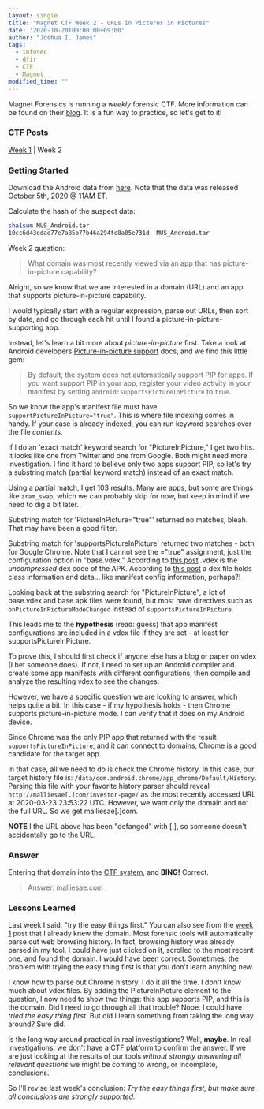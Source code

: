 ```yaml
---
layout: single
title: "Magnet CTF Week 2 - URLs in Pictures in Pictures"
date: '2020-10-20T00:00:00+09:00'
author: "Joshua I. James"
tags:
  - infosec
  - dfir
  - CTF
  - Magnet
modified_time: ""
---
```


Magnet Forensics is running a *weekly* forensic CTF. More information can be found on their [blog](https://www.magnetforensics.com/blog/magnet-weekly-ctf-challenge/). It is a fun way to practice, so let's get to it!

### CTF Posts

[Week 1](https://dfir.science/2020/10/Magnet-CTF-Week-1-Timestamps-of-doom.html) | Week 2

### Getting Started

Download the Android data from [here](https://drive.google.com/file/d/1tVTppe4-3Hykug7NrOJrBJT4OXuNOiDO/view?usp=sharing). Note that the data was released October 5th, 2020 @ 11AM ET.

Calculate the hash of the suspect data:
```bash
sha1sum MUS_Android.tar 
10cc6d43edae77e7a85b77b46a294fc8a05e731d  MUS_Android.tar
```

Week 2 question:

> What domain was most recently viewed via an app that has picture-in-picture capability?

Alright, so we know that we are interested in a domain (URL) and an app that supports picture-in-picture capability.

I would typically start with a regular expression, parse out URLs, then sort by date, and go through each hit until I found a picture-in-picture-supporting app.

Instead, let's learn a bit more about *picture-in-picture* first. Take a look at Android developers [Picture-in-picture support](https://developer.android.com/guide/topics/ui/picture-in-picture) docs, and we find this little gem:

> By default, the system does not automatically support PIP for apps. If you want support PIP in your app, register your video activity in your manifest by setting  ```android:supportsPictureInPicture``` to ```true```.

So we know the app's manifest file must have ```supportPictureInPicture="true"```. This is where file indexing comes in handy. If your case is already indexed, you can run keyword searches over the file *contents*.

If I do an 'exact match' keyword search for "PictureInPicture," I get two hits. It looks like one from Twitter and one from Google. Both might need more investigation. I find it hard to believe only two apps support PIP, so let's try a substring match (partial keyword match) instead of an exact match.

Using a partial match, I get 103 results. Many are apps, but some are things like ```zram_swap```, which we can probably skip for now, but keep in mind if we need to dig a bit later.

Substring match for 'PictureInPicture="true"' returned no matches, bleah. That may have been a good filter.

Substring match for 'supportsPictureInPicture' returned two matches - both for Google Chrome. Note that I cannot see the ="true" assignment, just the configuration option in "base.vdex." According to [this post](https://source.android.com/devices/tech/dalvik/configure) .vdex is the *uncompressed* dex code of the APK. According to [this post](https://source.android.com/devices/tech/dalvik/dex-format) a dex file holds class information and data... like manifest config information, perhaps?!

Looking back at the substring search for "PictureInPicture", a lot of base.vdex and base.apk files were found, but most have directives such as ```onPictureInPictureModeChanged``` instead of ```supportsPictureInPicture```.

This leads me to the **hypothesis** (read: guess) that app manifest configurations are included in a vdex file if they are set - at least for supportsPictureInPicture.

To prove this, I should first check if anyone else has a blog or paper on vdex (I bet someone does). If not, I need to set up an Android compiler and create some app manifests with different configurations, then compile and analyze the resulting vdex to see the changes.

However, we have a specific question we are looking to answer, which helps quite a bit. In this case - if my hypothesis holds - then Chrome supports picture-in-picture mode. I can verify that it does on my Android device.

Since Chrome was the only PIP app that returned with the result ```supportsPictureInPicture```, and it can connect to domains, Chrome is a good candidate for the target app.

In that case, all we need to do is check the Chrome history. In this case, our target history file is: ```/data/com.android.chrome/app_chrome/Default/History```. Parsing this file with your favorite history parser should reveal ```http://malliesae[.]com/investor-page/```  as the most recently accessed URL at 2020-03-23 23:53:22 UTC. However, we want only the domain and not the full URL. So we get malliesae[.]com.

**NOTE** I the URL above has been "defanged" with [.], so someone doesn't accidentally go to the URL.

### Answer

Entering that domain into the [CTF system](https://magnetweeklyctf.ctfd.io), and **BING!** Correct. 

> Answer: malliesae.com

### Lessons Learned

Last week I said, "try the easy things first." You can also see from the [week 1](https://dfir.science/2020/10/Magnet-CTF-Week-1-Timestamps-of-doom.html) post that I already knew the domain. Most forensic tools will automatically parse out web browsing history. In fact, browsing history was already parsed in my tool. I could have just clicked on it, scrolled to the most recent one, and found the domain. I would have been correct. Sometimes, the problem with trying the easy thing first is that you don't learn anything new.

I know how to parse out Chrome history. I do it all the time. I don't know much about vdex files. By adding the PictureInPicture element to the question, I now need to show two things: this app supports PIP, and this is the domain. Did I need to go through all that trouble? Nope. I could have *tried the easy thing first*. But did I learn something from taking the long way around? Sure did.

Is the long way around practical in real investigations? Well, **maybe**. In real investigations, we don't have a CTF platform to confirm the answer. If we are just looking at the results of our tools *without strongly answering all relevant questions* we might be coming to wrong, or incomplete, conclusions.

So I'll revise last week's conclusion: *Try the easy things first, but make sure all conclusions are strongly supported.*